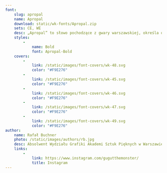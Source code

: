 ```yaml
---
font:
    slug: apropal
    name: Apropal
    download: static/wk-fonts/Apropal.zip
    sets: CE, WE
    desc: „Apropal” to słowo pochodzące z gwary warszawskiej, określa ono drobnego cwaniaczka. Krój „Apropal” powstał z inspiracji neonem księgarni „Czytelnik”, tablicami informacyjnymi z warszawskiego ZOO oraz wzornikami z książki „Techniki liternictwa” Jana Wojeńskiego. Projekt „Apropal” to bezszeryfowy font, przeznaczony do tworzenia ozdobnych szyldów, a także do zastosowania w układzie pionowym.
    styles:
        -
            name: Bold
            font: Apropal-Bold
    covers:
        -
            link: /static/images/font-covers/wk-48.svg
            color: "#F9E276"
        -
            link: /static/images/font-covers/wk-45.svg
            color: "#F9E276"
        -
            link: /static/images/font-covers/wk-46.svg
            color: "#F9E276"
        -
            link: /static/images/font-covers/wk-47.svg
            color: "#F9E276"
        -
            link: /static/images/font-covers/wk-49.svg
            color: "#F9E276"
author:
    name: Rafał Buchner
    photo: /static/images/authors/rb.jpg
    desc: Absolwent Wydziału Grafiki Akademi Sztuk Pięknych w Warszawie. Zajmuje się projektowaniem krojów pism, m.in. dla „Tygodnika Powszechnego” i „Domu Spotkań z Historią”. Współpracował także z Fundacją Nowej Kultury „Bęc Zmiana”, Fundacją Polskiej Sztuki Nowoczesnej i miesięcznikiem „Znak”.
    links:
        -
            link: https://www.instagram.com/gugutthemonster/
            title: Instagram
---
```

